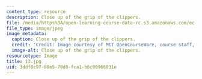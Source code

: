 ```yaml
---
content_type: resource
description: Close up of the grip of the clippers.
file: /media/https%3A/open-learning-course-data-rc.s3.amazonaws.com/ec-s06-design-for-demining-spring-2007/3ddf8c9708e570d8fca1b6c00966031e_13.jpg
file_type: image/jpeg
image_metadata:
  caption: Close up of the grip of the clippers.
  credit: 'Credit: Image courtesy of MIT OpenCourseWare, course staff, and students.'
  image-alt: Close up of the grip of the clippers.
resourcetype: Image
title: 13.jpg
uid: 3ddf8c97-08e5-70d8-fca1-b6c00966031e
---
```

